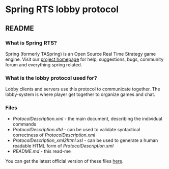 # Spring RTS lobby protocol

## README

### What is Spring RTS?

Spring (formerly TASpring) is an Open Source Real Time Strategy game engine.
Visit our [project homepage](http://springrts.com/) for help, suggestions,
bugs, community forum and everything spring related.

### What is the lobby protocol used for?

Lobby clients and servers use this protocol to communicate together.
The lobby-system is where player get together to organize games and chat.

### Files

* _ProtocolDescription.xml_ - the main document, describing the individual commands
* _ProtocolDescription.dtd_ - can be used to validate syntactical correctness of _ProtocolDescription.xml_
* _ProtocolDescription_xml2html.xsl_ - can be used to generate a human readable HTML form of _ProtocolDescription.xml_
* _README.md_ - this read-me

You can get the latest official version of these files [here](https://github.com/spring/LobbyProtocol).
